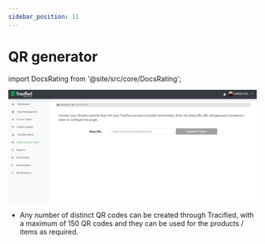 ```yaml
---
sidebar_position: 11
---
```


# QR generator
import DocsRating from '@site/src/core/DocsRating';

![MarineGEO circle logo](../../static/img/lastmile1.png "MarineGEO logo")

- Any number of distinct QR codes can be created through Tracified, with a maximum of 150 QR codes and they can be used for the products /  items as required. 


<DocsRating pageName="QRgenerator"/>